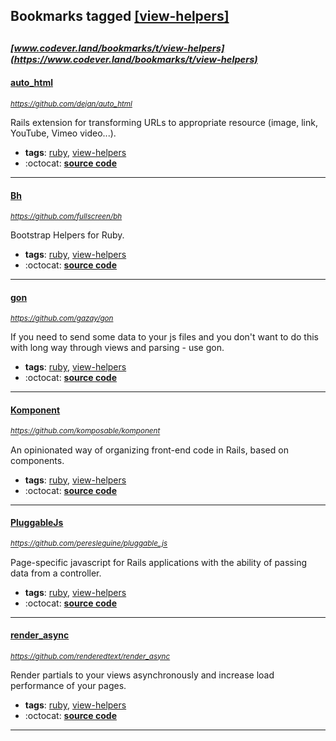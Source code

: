 ## Bookmarks tagged [[view-helpers]](https://www.codever.land/search?q=[view-helpers])

_<sup><sup>[www.codever.land/bookmarks/t/view-helpers](https://www.codever.land/bookmarks/t/view-helpers)</sup></sup>_
---
#### [auto_html](https://github.com/dejan/auto_html)
_<sup>https://github.com/dejan/auto_html</sup>_

Rails extension for transforming URLs to appropriate resource (image, link, YouTube, Vimeo video...).
* **tags**: [ruby](../tagged/ruby.md), [view-helpers](../tagged/view-helpers.md)
* :octocat: **[source code](https://github.com/dejan/auto_html)**
---
#### [Bh](https://github.com/fullscreen/bh)
_<sup>https://github.com/fullscreen/bh</sup>_

Bootstrap Helpers for Ruby.
* **tags**: [ruby](../tagged/ruby.md), [view-helpers](../tagged/view-helpers.md)
* :octocat: **[source code](https://github.com/fullscreen/bh)**
---
#### [gon](https://github.com/gazay/gon)
_<sup>https://github.com/gazay/gon</sup>_

If you need to send some data to your js files and you don't want to do this with long way through views and parsing - use gon.
* **tags**: [ruby](../tagged/ruby.md), [view-helpers](../tagged/view-helpers.md)
* :octocat: **[source code](https://github.com/gazay/gon)**
---
#### [Komponent](https://github.com/komposable/komponent)
_<sup>https://github.com/komposable/komponent</sup>_

An opinionated way of organizing front-end code in Rails, based on components.
* **tags**: [ruby](../tagged/ruby.md), [view-helpers](../tagged/view-helpers.md)
* :octocat: **[source code](https://github.com/komposable/komponent)**
---
#### [PluggableJs](https://github.com/peresleguine/pluggable_js)
_<sup>https://github.com/peresleguine/pluggable_js</sup>_

Page-specific javascript for Rails applications with the ability of passing data from a controller.
* **tags**: [ruby](../tagged/ruby.md), [view-helpers](../tagged/view-helpers.md)
* :octocat: **[source code](https://github.com/peresleguine/pluggable_js)**
---
#### [render_async](https://github.com/renderedtext/render_async)
_<sup>https://github.com/renderedtext/render_async</sup>_

Render partials to your views asynchronously and increase load performance of your pages.
* **tags**: [ruby](../tagged/ruby.md), [view-helpers](../tagged/view-helpers.md)
* :octocat: **[source code](https://github.com/renderedtext/render_async)**
---
